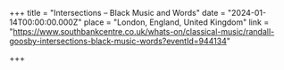 +++
title = "Intersections – Black Music and Words"
date = "2024-01-14T00:00:00.000Z"
place = "London, England, United Kingdom"
link = "https://www.southbankcentre.co.uk/whats-on/classical-music/randall-goosby-intersections-black-music-words?eventId=944134"

+++

